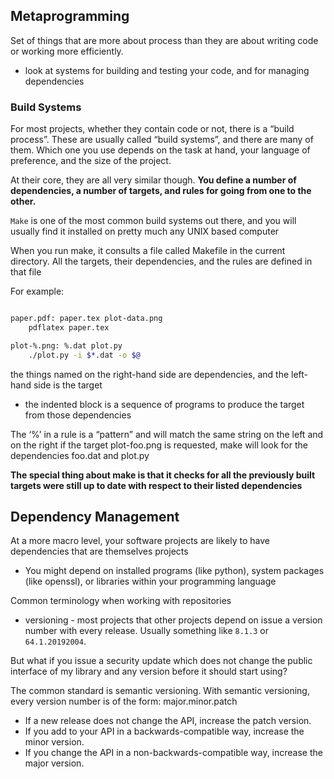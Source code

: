 ## Metaprogramming

Set of things that are more about process than they are about writing code or working more efficiently.
* look at systems for building and testing your code, and for managing dependencies



### Build Systems
For most projects, whether they contain code or not, there is a “build process”. These are usually called “build systems”, and there are many of them. Which one you use depends on the task at hand, your language of preference, and the size of the project.

At their core, they are all very similar though. **You define a number of dependencies, a number of targets, and rules for going from one to the other.** 


`Make` is one of the most common build systems out there, and you will usually find it installed on pretty much any UNIX based computer

When you run make, it consults a file called Makefile in the current directory. All the targets, their dependencies, and the rules are defined in that file

For example:
``` bash

paper.pdf: paper.tex plot-data.png
	pdflatex paper.tex

plot-%.png: %.dat plot.py
	./plot.py -i $*.dat -o $@

```

the things named on the right-hand side are dependencies, and the left-hand side is the target
* the indented block is a sequence of programs to produce the target from those dependencies

The ‘%’ in a rule is a “pattern” and will match the same string on the left and on the right
if the target plot-foo.png is requested, make will look for the dependencies foo.dat and plot.py

**The special thing about make is that it checks for all the previously built targets were still up to date with respect to their listed dependencies**



## Dependency Management
At a more macro level, your software projects are likely to have dependencies that are themselves projects
* You might depend on installed programs (like python), system packages (like openssl), or libraries within your programming language

Common terminology when working with repositories
* versioning - most projects that other projects depend on issue a version number with every release. Usually something like `8.1.3` or `64.1.20192004`.

But what if you issue a security update which does not change the public interface of my library and any version before it should start using?


The common standard is semantic versioning. With semantic versioning, every version number is of the form: major.minor.patch
* If a new release does not change the API, increase the patch version.
* If you add to your API in a backwards-compatible way, increase the minor version.
* If you change the API in a non-backwards-compatible way, increase the major version.
